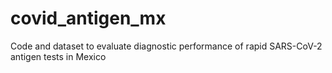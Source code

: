 # covid_antigen_mx
Code and dataset to evaluate diagnostic performance of rapid SARS-CoV-2 antigen tests in Mexico

